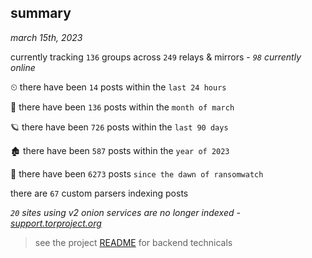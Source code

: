 
## summary
_march 15th, 2023_

currently tracking `136` groups across `249` relays & mirrors - _`98` currently online_

⏲ there have been `14` posts within the `last 24 hours`

🦈 there have been `136` posts within the `month of march`

🪐 there have been `726` posts within the `last 90 days`

🏚 there have been `587` posts within the `year of 2023`

🦕 there have been `6273` posts `since the dawn of ransomwatch`

there are `67` custom parsers indexing posts

_`20` sites using v2 onion services are no longer indexed - [support.torproject.org](https://support.torproject.org/onionservices/v2-deprecation/)_

> see the project [README](https://github.com/joshhighet/ransomwatch#ransomwatch--) for backend technicals
